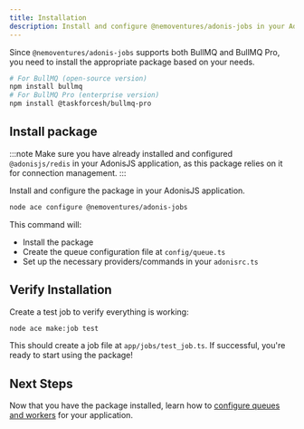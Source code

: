 ```yaml
---
title: Installation
description: Install and configure @nemoventures/adonis-jobs in your AdonisJS application
---
```


Since `@nemoventures/adonis-jobs` supports both BullMQ and BullMQ Pro, you need to install the appropriate package based on your needs.

```bash
# For BullMQ (open-source version)
npm install bullmq
# For BullMQ Pro (enterprise version)
npm install @taskforcesh/bullmq-pro
```

## Install package

:::note
Make sure you have already installed and configured `@adonisjs/redis` in your AdonisJS application, as this package relies on it for connection management.
:::

Install and configure the package in your AdonisJS application.

```bash
node ace configure @nemoventures/adonis-jobs
```

This command will:
- Install the package
- Create the queue configuration file at `config/queue.ts`
- Set up the necessary providers/commands in your `adonisrc.ts`

## Verify Installation

Create a test job to verify everything is working:

```bash
node ace make:job test
```

This should create a job file at `app/jobs/test_job.ts`. If successful, you're ready to start using the package!

## Next Steps

Now that you have the package installed, learn how to [configure queues and workers](/guides/configuration) for your application.
